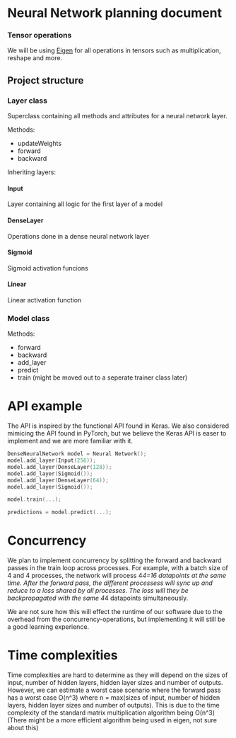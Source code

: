# Neural Network planning document

### Tensor operations
We will be using [Eigen](https://eigen.tuxfamily.org/index.php?title=Main_Page) for all operations in tensors such as multiplication, reshape and more.

##  Project structure

### Layer class
Superclass containing all methods and attributes for a neural network layer.

Methods:
- updateWeights
- forward
- backward

Inheriting layers:

#### Input
Layer containing all logic for the first layer of a model

#### DenseLayer
Operations done in a dense neural network layer
#### Sigmoid
Sigmoid activation funcions

#### Linear
Linear activation function

### Model class

Methods:
- forward
- backward
- add_layer
- predict
- train (might be moved out to a seperate trainer class later)


# API example

The API is inspired by the functional API found in Keras. We also considered mimicing the API found in PyTorch, but we believe the Keras API is easer to implement and we are more familiar with it.

```cpp
DenseNeuralNetwork model = Neural Network();
model.add_layer(Input(256));
model.add_layer(DenseLayer(128));
model.add_layer(Sigmoid());
model.add_layer(DenseLayer(64));
model.add_layer(Sigmoid());

model.train(...);

predictions = model.predict(...);
```

# Concurrency

We plan to implement concurrency by splitting the forward and backward passes in the train loop across processes. For example, with a batch size of 4 and 4 processes, the network will process 4*4=16 datapoints at the same time. After the forward pass, the different processess will sync up and reduce to a loss shared by all processes. The loss will they be backpropagated with the same 4*4 datapoints simultaneously.

We are not sure how this will effect the runtime of our software due to the overhead from the concurrency-operations, but implementing it will still be a good learning experience. 

# Time complexities
Time complexities are hard to determine as they will depend on the sizes of input, number of hidden layers, hidden layer sizes and number of outputs. However, we can estimate a worst case scenario where the forward pass has a worst case O(n^3) where n = max(sizes of input, number of hidden layers, hidden layer sizes and number of outputs). This is due to the time complexity of the standard matrix multiplication algorithm being O(n^3) (There might be a more efficient algorithm being used in eigen, not sure about this)
